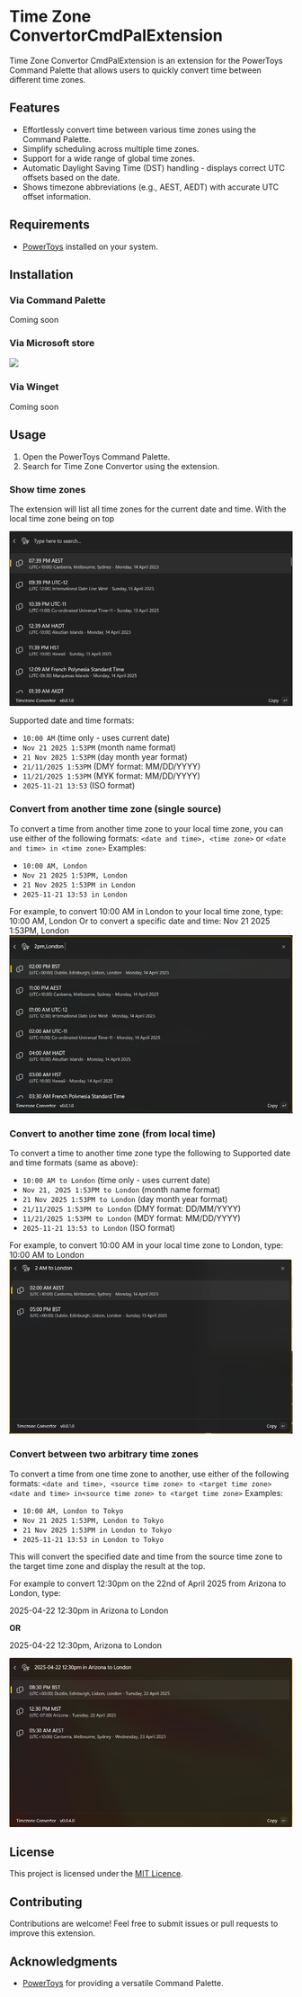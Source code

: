 # Time Zone ConvertorCmdPalExtension

Time Zone Convertor CmdPalExtension is an extension for the PowerToys Command Palette that allows users to quickly convert time between different time zones.

## Features

- Effortlessly convert time between various time zones using the Command Palette.
- Simplify scheduling across multiple time zones.
- Support for a wide range of global time zones.
- Automatic Daylight Saving Time (DST) handling - displays correct UTC offsets based on the date.
- Shows timezone abbreviations (e.g., AEST, AEDT) with accurate UTC offset information.

## Requirements

- [PowerToys](https://github.com/microsoft/PowerToys) installed on your system.

## Installation

### Via Command Palette

Coming soon

### Via Microsoft store

<a href="https://apps.microsoft.com/detail/9P4TC0QM648H?mode=direct">
 <img src="https://get.microsoft.com/images/en-us%20dark.svg" width="200"/>
</a>


### Via Winget

Coming soon

## Usage

1. Open the PowerToys Command Palette.
2. Search for Time Zone Convertor using the extension.

### Show time zones

The extension will list all time zones for the current date and time. With the local time zone being on top

![](./images/example1.png)

Supported date and time formats:
- `10:00 AM` (time only - uses current date)
- `Nov 21 2025 1:53PM` (month name format)
- `21 Nov 2025 1:53PM` (day month year format)
- `21/11/2025 1:53PM` (DMY format: MM/DD/YYYY)
- `11/21/2025 1:53PM` (MYK format: MM/DD/YYYY)
- `2025-11-21 13:53` (ISO format)

### Convert from another time zone (single source)

To convert a time from another time zone to your local time zone, you can use either of the following formats:
`<date and time>, <time zone>` or `<date and time> in <time zone>`
Examples:
- `10:00 AM, London`
- `Nov 21 2025 1:53PM, London`
- `21 Nov 2025 1:53PM in London`
- `2025-11-21 13:53 in London`

For example, to convert 10:00 AM in London to your local time zone, type:
10:00 AM, London
Or to convert a specific date and time:
Nov 21 2025 1:53PM, London
![](./images/example2.png)

### Convert to another time zone (from local time)

To convert a time to another time zone type the following
<date and time> to <time zone>
Supported date and time formats (same as above):
- `10:00 AM to London` (time only - uses current date)
- `Nov 21, 2025 1:53PM to London` (month name format)
- `21 Nov 2025 1:53PM to London` (day month year format)
- `21/11/2025 1:53PM to London` (DMY format: DD/MM/YYYY)
- `11/21/2025 1:53PM to London` (MDY format: MM/DD/YYYY)
- `2025-11-21 13:53 to London` (ISO format)

For example, to convert 10:00 AM in your local time zone to London, type:
10:00 AM to London
![](./images/example3.png)

### Convert between two arbitrary time zones

To convert a time from one time zone to another, use either of the following formats:
`<date and time>, <source time zone> to <target time zone>`
`<date and time> in<source time zone> to <target time zone>`
Examples:
- `10:00 AM, London to Tokyo`
- `Nov 21 2025 1:53PM, London to Tokyo`
- `21 Nov 2025 1:53PM in London to Tokyo`
- `2025-11-21 13:53 in London to Tokyo`

This will convert the specified date and time from the source time zone to the target time zone and display the result at the top.

For example to convert 12:30pm on the 22nd of April 2025 from Arizona to London, type:

2025-04-22 12:30pm in Arizona to London

**OR**

2025-04-22 12:30pm, Arizona to London

![](./images/example4.png)

## License

This project is licensed under the [MIT Licence](LICENCE).

## Contributing

Contributions are welcome! Feel free to submit issues or pull requests to improve this extension.

## Acknowledgments

- [PowerToys](https://github.com/microsoft/PowerToys) for providing a versatile Command Palette.
